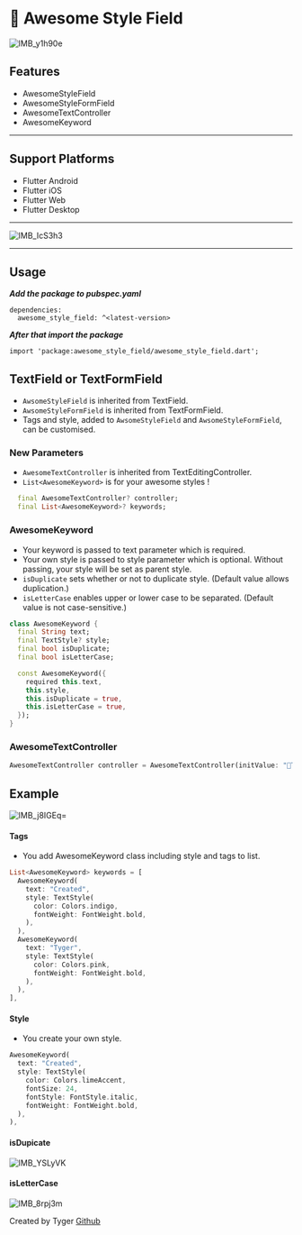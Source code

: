 # 🌈 Awesome Style Field

![IMB_y1h90e](https://github.com/boglbbogl/awesome_style_field/assets/75574246/8234aa41-1d90-4f58-bdca-44751b1788d1)

## Features

- AwesomeStyleField
- AwesomeStyleFormField
- AwesomeTextController
- AwesomeKeyword

-----------

## Support Platforms

- Flutter Android
- Flutter iOS
- Flutter Web
- Flutter Desktop

-----

![IMB_IcS3h3](https://github.com/boglbbogl/awesome_style_field/assets/75574246/14b91b04-4d17-4181-82ef-c9687e7885af)

-----

## Usage

**_Add the package to pubspec.yaml_**

```
dependencies:
  awesome_style_field: ^<latest-version>
```

**_After that import the package_**

```
import 'package:awesome_style_field/awesome_style_field.dart';
```

## TextField or TextFormField

- `AwsomeStyleField` is inherited from TextField.
- `AwsomeStyleFormField` is inherited from TextFormField.
- Tags and style, added to `AwsomeStyleField` and `AwsomeStyleFormField`, can be customised.

### New Parameters

- `AwesomeTextController` is inherited from TextEditingController.
- `List<AwesomeKeyword>` is for your awesome styles !

```dart
  final AwesomeTextController? controller;
  final List<AwesomeKeyword>? keywords;
```

### AwesomeKeyword

- Your keyword is passed to text parameter which is required.
- Your own style is passed to style parameter which is optional. Without passing, your style will be set as parent style.
- `isDuplicate` sets whether or not to duplicate style. (Default value allows duplication.)
- `isLetterCase` enables upper or lower case to be separated. (Default value is not case-sensitive.)

```dart
class AwesomeKeyword {
  final String text;
  final TextStyle? style;
  final bool isDuplicate;
  final bool isLetterCase;

  const AwesomeKeyword({
    required this.text,
    this.style,
    this.isDuplicate = true,
    this.isLetterCase = true,
  });
}
```

### AwesomeTextController

```dart
AwesomeTextController controller = AwesomeTextController(initValue: "Tyger");
```

## Example

![IMB_j8IGEq](https://github.com/boglbbogl/awesome_style_field/assets/75574246/32e4a25b-6eef-4489-8357-ffd088e6506e)=

#### Tags

- You add AwesomeKeyword class including style and tags to list. 

```dart
List<AwesomeKeyword> keywords = [
  AwesomeKeyword(
    text: "Created",
    style: TextStyle(
      color: Colors.indigo,
      fontWeight: FontWeight.bold,
    ),
  ),
  AwesomeKeyword(
    text: "Tyger",
    style: TextStyle(
      color: Colors.pink,
      fontWeight: FontWeight.bold,
    ),
  ),
],
```

#### Style

- You create your own style. 

```dart
AwesomeKeyword(
  text: "Created",
  style: TextStyle(
    color: Colors.limeAccent,
    fontSize: 24,
    fontStyle: FontStyle.italic,
    fontWeight: FontWeight.bold,
  ),
),
```

#### isDupicate

![IMB_YSLyVK](https://github.com/boglbbogl/awesome_style_field/assets/75574246/cb7601b8-59fc-46e9-bc29-0ea4e971848a)

#### isLetterCase

![IMB_8rpj3m](https://github.com/boglbbogl/awesome_style_field/assets/75574246/a5ebf454-1908-45e0-8d03-bc7c4278d026)


Created by Tyger [Github](https://github.com/boglbbogl)
